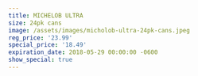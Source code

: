 ```yaml
---
title: MICHELOB ULTRA
size: 24pk cans
image: /assets/images/micholob-ultra-24pk-cans.jpeg
reg_price: '23.99'
special_price: '18.49'
expiration_date: 2018-05-29 00:00:00 -0600
show_special: true
---
```



